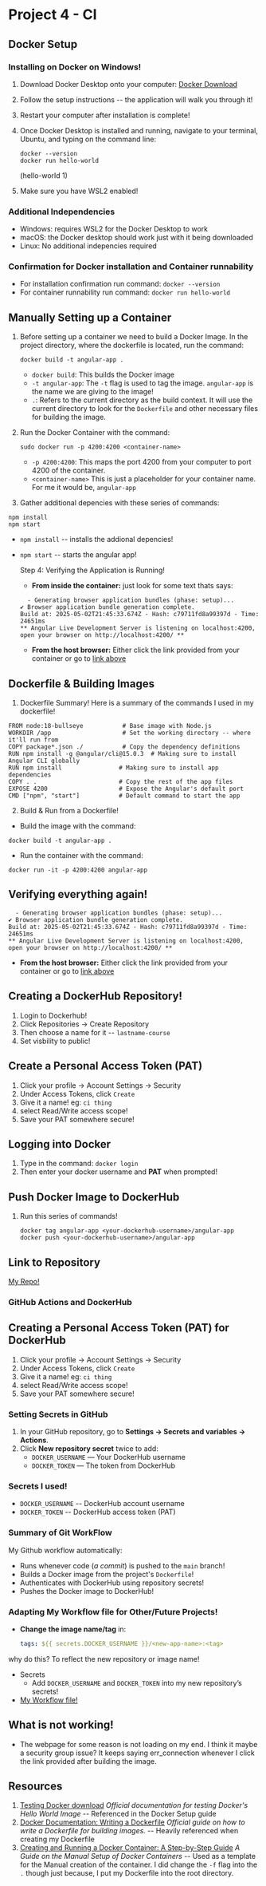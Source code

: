# Project 4 - CI

## Docker Setup


### Installing on Docker on Windows!
  1. Download Docker Desktop onto your computer: [Docker Download](https://docs.docker.com/desktop/setup/install/windows-install/)
  2. Follow the setup instructions -- the application will walk you through it!
  3. Restart your computer after installation is complete!
  4. Once Docker Desktop is installed and running, navigate to your terminal, Ubuntu, and typing on the command line:
     
     ```
     docker --version
     docker run hello-world
     ```
     (hello-world 1)
  5. Make sure you have WSL2 enabled!

### Additional Independencies
  - Windows: requires WSL2 for the Docker Desktop to work
  - macOS: the Docker desktop should work just with it being downloaded
  - Linux: No additional indepencies required

### Confirmation for Docker installation and Container runnability
  - For installation confirmation run command: `docker --version`
  - For container runnability run command: `docker run hello-world`


## Manually Setting up a Container
1. Before setting up a container we need to build a Docker Image. In the project directory, where the dockerfile is located, run the command:
   ```
   docker build -t angular-app .
   ```
   - `docker build`: This builds the Docker image
   - `-t angular-app`: The `-t` flag is used to tag the image. `angular-app` is the name we are giving to the image!
   - `.`: Refers to the current directory as the build context. It will use the current directory to look for the `Dockerfile` and other necessary files for building the               image.
2. Run the Docker Container with the command:
   ```
   sudo docker run -p 4200:4200 <container-name>
   ```
   - `-p 4200:4200`: This maps the port 4200 from your computer to port 4200 of the container.
   - `<container-name>` This is just a placeholder for your container name. For me it would be, `angular-app`

3. Gather additional depencies with these series of commands:
```
npm install
npm start
```
- `npm install` -- installs the addional depencies!
- `npm start` -- starts the angular app!

  Step 4: Verifying the Application is Running!
  - **From inside the container:** just look for some text thats says:
  
  ```
    - Generating browser application bundles (phase: setup)...
  ✔ Browser application bundle generation complete.
  Build at: 2025-05-02T21:45:33.674Z - Hash: c79711fd8a99397d - Time: 24651ms
  ** Angular Live Development Server is listening on localhost:4200, open your browser on http://localhost:4200/ **
  ```

  - **From the host browser:** Either click the link provided from your container or go to [link above](http://localhost:4200)
 
## Dockerfile & Building Images
  1. Dockerfile Summary!
  Here is a summary of the commands I used in my dockerfile!
  ```
  FROM node:18-bullseye           # Base image with Node.js
  WORKDIR /app                    # Set the working directory -- where it'll run from
  COPY package*.json ./           # Copy the dependency definitions
  RUN npm install -g @angular/cli@15.0.3  # Making sure to install Angular CLI globally
  RUN npm install                # Making sure to install app dependencies
  COPY . .                       # Copy the rest of the app files
  EXPOSE 4200                    # Expose the Angular's default port
  CMD ["npm", "start"]           # Default command to start the app
  ```

  2.  Build & Run from a Dockerfile!
  - Build the image with the command:
  ```
  docker build -t angular-app .
  ```
  - Run the container with the command:
  ```
  docker run -it -p 4200:4200 angular-app
  ```
  ## Verifying everything again!
  ```
    - Generating browser application bundles (phase: setup)...
  ✔ Browser application bundle generation complete.
  Build at: 2025-05-02T21:45:33.674Z - Hash: c79711fd8a99397d - Time: 24651ms
  ** Angular Live Development Server is listening on localhost:4200, open your browser on http://localhost:4200/ **
  ```

  - **From the host browser:** Either click the link provided from your container or go to [link above](http://localhost:4200)

## Creating a DockerHub Repository!
  1. Login to Dockerhub!
  2. Click Repositories -> Create Repository
  3. Then choose a name for it -- ``lastname-course``
  4. Set visbility to public!


## Create a Personal Access Token (PAT)
1. Click your profile -> Account Settings -> Security
2. Under Access Tokens, click `Create`
3. Give it a name! eg: `ci thing `
4. select Read/Write access scope!
5. Save your PAT somewhere secure!

## Logging into Docker
  1. Type in the command: `docker login`
  2. Then enter your docker username and **PAT** when prompted!

## Push Docker Image to DockerHub
  1. Run this series of commands!
     ```
     docker tag angular-app <your-dockerhub-username>/angular-app
     docker push <your-dockerhub-username>/angular-app
     ```

## Link to Repository
[My Repo!](https://hub.docker.com/r/historyvariety/perdue-ceg3120/tags)

### GitHub Actions and DockerHub

## Creating a Personal Access Token (PAT) for DockerHub

  1. Click your profile -> Account Settings -> Security
  2. Under Access Tokens, click `Create`
  3. Give it a name! eg: `ci thing `
  4. select Read/Write access scope!
  5. Save your PAT somewhere secure!

### Setting Secrets in GitHub

1. In your GitHub repository, go to **Settings -> Secrets and variables -> Actions**.
2. Click **New repository secret** twice to add:
   - `DOCKER_USERNAME` — Your DockerHub username
   - `DOCKER_TOKEN` — The token from DockerHub

### Secrets I used!
- `DOCKER_USERNAME`	-- DockerHub account username
- `DOCKER_TOKEN` -- DockerHub access token (PAT)

### Summary of Git WorkFlow
My Github workflow automatically:
- Runs whenever code (*a commit*) is pushed to the `main` branch!
- Builds a Docker image from the project's `Dockerfile`!
- Authenticates with DockerHub using repository secrets!
- Pushes the Docker image to DockerHub!


### Adapting My Workflow file for Other/Future Projects!
- **Change the image name/tag** in:
  ```yaml
  tags: ${{ secrets.DOCKER_USERNAME }}/<new-app-name>:<tag>
why do this? To reflect the new repository or image name! 

- Secrets
    - Add `DOCKER_USERNAME` and `DOCKER_TOKEN` into my new repository’s secrets!
- [My Workflow file!]()


## What is not working!


 - The webpage for some reason is not loading on my end. I think it maybe a security group issue? It keeps saying err_connection whenever I click the link provided after building the image.


## Resources
1. [Testing Docker download](https://hub.docker.com/_/hello-world)
   *Official documentation for testing Docker's Hello World Image*
   -- Referenced in the Docker Setup guide
3. [Docker Documentation: Writing a Dockerfile](https://docs.docker.com/get-started/docker-concepts/building-images/writing-a-dockerfile/)
  *Official guide on how to write a Dockerfile for building images.*
   -- Heavily referenced when creating my Dockerfile
4. [Creating and Running a Docker Container: A Step-by-Step Guide](https://dontpaniclabs.com/blog/post/2024/01/18/creating-and-running-a-docker-container-a-step-by-step-guide/)
  *A Guide on the Manual Setup of Docker Containers*
    -- Used as a template for the Manual creation of the container. I did change the  `-f` flag into the `.` though just because, I put my Dockerfile into the root directory. 
